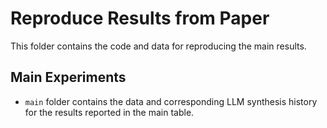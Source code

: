 # Reproduce Results from Paper

This folder contains the code and data for reproducing the main results.

## Main Experiments

- `main` folder contains the data and corresponding LLM synthesis history for the results reported in the main table. 
